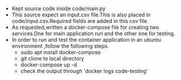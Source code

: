 * Kept source code inside code/main.py
* This source expect an input.csv file.This is also placed in code/input.csv.Required fields are added in this csv file.
* As requested,written a docker-compose file for creating two services.One for main application run and the other one for testing.
* In order to run and test the container application in an ubuntu environment ,follow the following steps.
    * sudo apt  install docker-compose
    * git clone to local directory
    * docker-compose up -d
    * check the output through 'docker logs code-testing'
